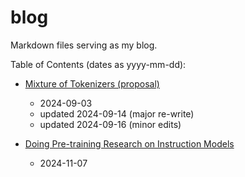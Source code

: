 # blog

Markdown files serving as my blog.

Table of Contents (dates as yyyy-mm-dd):

- [Mixture of Tokenizers (proposal)](contents/mixture-of-tokenizers/README.md) 
  - 2024-09-03
  - updated 2024-09-14 (major re-write)
  - updated 2024-09-16 (minor edits)

- [Doing Pre-training Research on Instruction Models](contents/doing-pretraining-research-on-instruction-models/README.md) 
  - 2024-11-07
